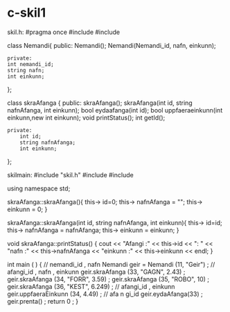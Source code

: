 # c-skil1

skil.h:
#pragma once
#include <sstream>
#include <string>

class Nemandi{
    public:
        Nemandi();
        Nemandi(Nemandi_id, nafn, einkunn);
    
    private:
    int nemandi_id;
    string nafn;
    int einkunn;
};

class skraAfanga {
    public:
        skraAfanga();
        skraAfanga(int id, string nafnAfanga, int einkunn);
        bool eydaafanga(int id);
        bool uppfaeraeinkunn(int einkunn,new int einkunn);
        void printStatus();
        int getId();

    private:
        int id;
        string nafnAfanga;
        int einkunn;
};

skilmain:
#include "skil.h"
#include <iostream>
#include <sstream>

using namespace std;

skraAfanga::skraAfanga(){
    this-> id=0;
    this-> nafnAfanga = "";
    this-> einkunn = 0;
}

skraAfanga::skraAfanga(int id, string nafnAfanga, int einkunn){
    this-> id=id;
    this-> nafnAfanga = nafnAfanga;
    this-> einkunn = einkunn;
}

void skraAfanga::printStatus() {
  cout << "Afangi :" << this->id << ": " << "nafn :" << this->nafnAfanga << "einkunn :" << this->einkunn << endl;
}


int main ( ) {
// nemandi_id , nafn
Nemandi geir = Nemandi (11, "Geir") ;
// afangi_id , nafn , einkunn
geir.skraAfanga (33, "GAGN", 2.43) ;
geir.skraAfanga (34, "FORR", 3.59) ;
geir.skraAfanga (35, "ROBO", 10) ;
geir.skraAfanga (36, "KEST", 6.249) ;
// afangi_id , einkunn
geir.uppfaeraEinkunn (34, 4.49) ;
// afa n gi_id
geir.eydaAfanga(33) ;
geir.prenta() ;
return 0 ;
}
